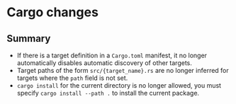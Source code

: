 # Cargo changes

## Summary

- If there is a target definition in a `Cargo.toml` manifest, it no longer
  automatically disables automatic discovery of other targets.
- Target paths of the form `src/{target_name}.rs` are no longer inferred for
  targets where the `path` field is not set.
- `cargo install` for the current directory is no longer allowed, you must
  specify `cargo install --path .` to install the current package.